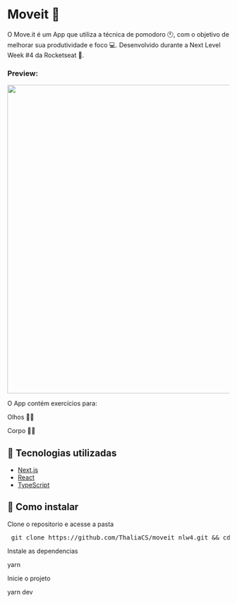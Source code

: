 # Moveit 📌

O Move.it é um App que utiliza a técnica de pomodoro 🕚, com o objetivo de melhorar sua produtividade e foco 💻. Desenvolvido durante a Next Level Week #4 da Rocketseat 💯.

### Preview:

<img src="https://media.giphy.com/media/vsspfAEQOGvRfH1lOW/giphy.gif" style="width:700px;"/>

O App contém exercícios para:

Olhos 👀🧠

Corpo 💪🦵

## 🚀 Tecnologias utilizadas

<ul>
<li><a href="https://nextjs.org/" rel="nofollow">Next.js</a></li>
<li><a href="https://reactjs.org" rel="nofollow">React</a></li>
<li><a href="https://www.typescriptlang.org/" rel="nofollow">TypeScript</a></li>
</ul>

## 🧩 Como instalar 

Clone o repositorio e acesse a pasta 
<pre> git clone https://github.com/ThaliaCS/moveit_nlw4.git && cd moveit_nlw4  </pre>

Instale as dependencias

yarn 

Inicie o projeto

yarn dev

</p>

